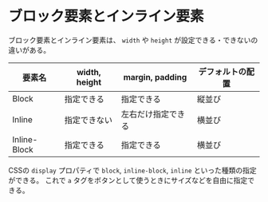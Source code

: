 # ブロック要素とインライン要素

ブロック要素とインライン要素は、 `width` や `height` が設定できる・できないの違いがある。

|要素名|width, height|margin, padding|デフォルトの配置|
|---|---|---|---|
|Block|指定できる|指定できる|縦並び|
|Inline|指定できない|左右だけ指定できる|横並び|
|Inline-Block|指定できる|指定できる|横並び|
 
CSSの `display` プロパティで `block`, `inline-block`, `inline` といった種類の指定ができる。
これで `a` タグをボタンとして使うときにサイズなどを自由に指定できる。

